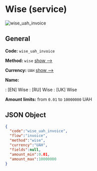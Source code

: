 
# Wise (service) 
![wise_uah_invoice](https://static.openfintech.io/payment_methods/wise_uah_invoice/logo.svg?w=400&c=v0.59.26#w200)  

## General 
 
**Code:** `wise_uah_invoice` 
 
**Method:** `wise` 
 [show -->](/payment-methods/wise/) 
 
**Currency:** `UAH` [show -->](/currencies/UAH/) 
 
**Name:** 
 
:	[EN] Wise 
:	[RU] Wise 
:	[UK] Wise 
 
**Amount limits:** from `0.01` to `10000000` UAH 

## JSON Object 

```json
{
  "code":"wise_uah_invoice",
  "flow":"invoice",
  "method":"wise",
  "currency":"UAH",
  "fields":null,
  "amount_min":0.01,
  "amount_max":10000000
}
```  
